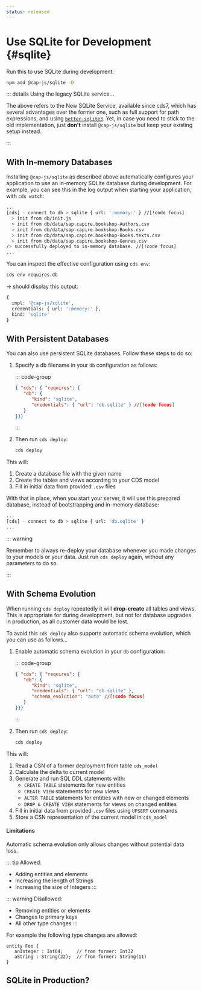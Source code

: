 ```yaml
---
status: released
---
```


# Use SQLite for Development {#sqlite}


Run this to use SQLite during development:

```sh
npm add @cap-js/sqlite -D
```

::: details Using the legacy SQLite service...

The above refers to the New SQLite Service, available since cds7, which has several advantages over the former one, such as full support for path expressions, and using [`better-sqlite3`](https://www.npmjs.com/package/better-sqlite3). Yet, in case you need to stick to the old implementation, just **don't** install `@cap-js/sqlite` but keep your existing setup instead.

:::



## With In-memory Databases

Installing `@cap-js/sqlite` as described above automatically configures your application to use an in-memory SQLite database during development. For example, you can see this in the log output when starting your application, with `cds watch`:

```sh
...
[cds] - connect to db > sqlite { url: ':memory:' } //[!code focus]
  > init from db/init.js
  > init from db/data/sap.capire.bookshop-Authors.csv
  > init from db/data/sap.capire.bookshop-Books.csv
  > init from db/data/sap.capire.bookshop-Books.texts.csv
  > init from db/data/sap.capire.bookshop-Genres.csv
/> successfully deployed to in-memory database. //[!code focus]
...
```



You can inspect the effective configuration using `cds env`:

```sh
cds env requires.db
```

→ should display this output:

```sh
{
  impl: '@cap-js/sqlite',
  credentials: { url: ':memory:' },
  kind: 'sqlite'
}
```





## With Persistent Databases



You can also use persistent SQLite databases. Follow these steps to do so:

1. Specify a db filename in your `db` configuration as follows:

   ::: code-group
   ```json [package.json]
   { "cds": { "requires": {
      "db": {
         "kind": "sqlite",
         "credentials": { "url": "db.sqlite" } //[!code focus]
      }
   }}}
   ```
   :::

2. Then run `cds deploy`:
   ```sh
   cds deploy
   ```

This will:

1. Create a database file with the given name
2. Create the tables and views according to your CDS model
3. Fill in initial data from provided `.csv` files

With that in place, when you start your server, it will use this prepared database, instead of bootstrapping and in-memory database:

```sh
...
[cds] - connect to db > sqlite { url: 'db.sqlite' }
...
```

::: warning

Remember to always re-deploy your database whenever you made changes to your models or your data. Just run `cds deploy` again, without any parameters to do so.

:::



## With Schema Evolution

When running `cds deploy` repeatedly it will **drop-create** all tables and views. This is appropriate for during development, but not for database upgrades in production, as all customer data would be lost.

To avoid this `cds deploy` also supports automatic schema evolution, which you can use as follows...

1. Enable automatic schema evolution in your `db` configuration:

   ::: code-group
   ```json [package.json]
   { "cds": { "requires": {
      "db": {
         "kind": "sqlite",
         "credentials": { "url": "db.sqlite" },
         "schema_evolution": "auto" //[!code focus]
      }
   }}}
   ```
   :::

2. Then run `cds deploy`:

   ```sh
   cds deploy
   ```

This will:

1. Read a CSN of a former deployment from table `cds_model`
2. Calculate the delta to current model
3. Generate and run SQL DDL statements with:
   - `CREATE TABLE` statements for new entities
   - `CREATE VIEW` statements for new views
   - `ALTER TABLE` statements for entities with new or changed elements
   - `DROP & CREATE VIEW` statements for views on changed entities
4. Fill in initial data from provided `.csv` files using `UPSERT` commands
5. Store a CSN representation of the current model in `cds_model`


#### Limitations

Automatic schema evolution only allows changes without potential data loss.

::: tip Allowed:
- Adding entities and elements
- Increasing the length of Strings
- Increasing the size of Integers
:::

::: warning Disallowed:
- Removing entities or elements
- Changes to primary keys
- All other type changes
:::

For example the following type changes are allowed:

```cds
entity Foo {
   anInteger : Int64;     // from former: Int32
   aString : String(22);  // from former: String(11)
}
```



## SQLite in Production?
